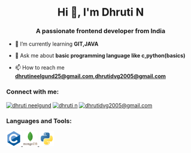<h1 align="center">Hi 👋, I'm Dhruti N</h1>
<h3 align="center">A passionate frontend developer from India</h3>

- 🌱 I’m currently learning **GIT,JAVA**

- 💬 Ask me about **basic programming language like c,python(basics)**

- 📫 How to reach me **dhrutineelgund25@gmail.com,dhrutidvg2005@gmail.com**

<h3 align="left">Connect with me:</h3>
<p align="left">
<a href="https://linkedin.com/in/dhruti neelgund" target="blank"><img align="center" src="https://raw.githubusercontent.com/rahuldkjain/github-profile-readme-generator/master/src/images/icons/Social/linked-in-alt.svg" alt="dhruti neelgund" height="30" width="40" /></a>
<a href="https://fb.com/dhruti n" target="blank"><img align="center" src="https://raw.githubusercontent.com/rahuldkjain/github-profile-readme-generator/master/src/images/icons/Social/facebook.svg" alt="dhruti n" height="30" width="40" /></a>
<a href="https://www.hackerrank.com/dhrutidvg2005@gmail.com" target="blank"><img align="center" src="https://raw.githubusercontent.com/rahuldkjain/github-profile-readme-generator/master/src/images/icons/Social/hackerrank.svg" alt="dhrutidvg2005@gmail.com" height="30" width="40" /></a>
</p>

<h3 align="left">Languages and Tools:</h3>
<p align="left"> <a href="https://www.cprogramming.com/" target="_blank" rel="noreferrer"> <img src="https://raw.githubusercontent.com/devicons/devicon/master/icons/c/c-original.svg" alt="c" width="40" height="40"/> </a> <a href="https://www.mongodb.com/" target="_blank" rel="noreferrer"> <img src="https://raw.githubusercontent.com/devicons/devicon/master/icons/mongodb/mongodb-original-wordmark.svg" alt="mongodb" width="40" height="40"/> </a> <a href="https://www.python.org" target="_blank" rel="noreferrer"> <img src="https://raw.githubusercontent.com/devicons/devicon/master/icons/python/python-original.svg" alt="python" width="40" height="40"/> </a> </p>
